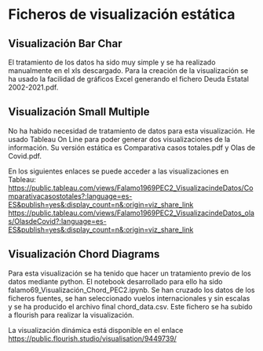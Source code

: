 # Ficheros de visualización estática

## Visualización Bar Char
El tratamiento de los datos ha sido muy simple y se ha realizado manualmente en el xls descargado. Para la creación de la visualización se ha usado la facilidad de gráficos Excel generando el fichero Deuda Estatal 2002-2021.pdf.

## Visualización Small Multiple
No ha habido necesidad de tratamiento de datos para esta visualización. He usado Tableau On Line para poder generar dos visualizaciones de la información. Su versión estática es Comparativa casos totales.pdf y Olas de Covid.pdf.

En los siguientes enlaces se puede acceder a las visualizaciones en Tableau: 
https://public.tableau.com/views/Falamo1969PEC2_VisualizacindeDatos/Comparativacasostotales?:language=es-ES&publish=yes&:display_count=n&:origin=viz_share_link
https://public.tableau.com/views/Falamo1969PEC2_VisualizacindeDatos_olas/OlasdeCovid?:language=es-ES&publish=yes&:display_count=n&:origin=viz_share_link

## Visualización Chord Diagrams
Para esta visualización se ha tenido que hacer un tratamiento previo de los datos mediante python. El notebook desarrollado para ello ha sido falamo69_Visualización_Chord_PEC2.ipynb. Se han cruzado los datos de los ficheros fuentes, se han seleccionado vuelos internacionales y sin escalas y se ha producido el archivo final chord_data.csv. Este fichero se ha subido a flourish para realizar la visualización.

La visualización dinámica está disponible en el enlace https://public.flourish.studio/visualisation/9449739/
